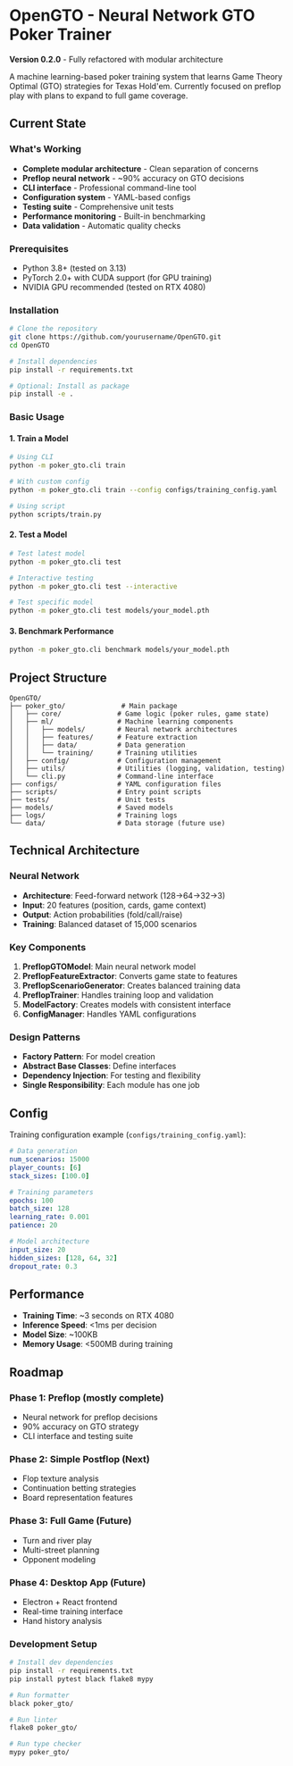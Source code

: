 # OpenGTO - Neural Network GTO Poker Trainer

**Version 0.2.0** - Fully refactored with modular architecture

A machine learning-based poker training system that learns Game Theory Optimal (GTO) strategies for Texas Hold'em. Currently focused on preflop play with plans to expand to full game coverage.

## Current State

### What's Working
- **Complete modular architecture** - Clean separation of concerns
- **Preflop neural network** - ~90% accuracy on GTO decisions
- **CLI interface** - Professional command-line tool
- **Configuration system** - YAML-based configs
- **Testing suite** - Comprehensive unit tests
- **Performance monitoring** - Built-in benchmarking
- **Data validation** - Automatic quality checks

### Prerequisites
- Python 3.8+ (tested on 3.13)
- PyTorch 2.0+ with CUDA support (for GPU training)
- NVIDIA GPU recommended (tested on RTX 4080)

### Installation
```bash
# Clone the repository
git clone https://github.com/yourusername/OpenGTO.git
cd OpenGTO

# Install dependencies
pip install -r requirements.txt

# Optional: Install as package
pip install -e .
```

### Basic Usage

#### 1. Train a Model
```bash
# Using CLI
python -m poker_gto.cli train

# With custom config
python -m poker_gto.cli train --config configs/training_config.yaml

# Using script
python scripts/train.py
```

#### 2. Test a Model
```bash
# Test latest model
python -m poker_gto.cli test

# Interactive testing
python -m poker_gto.cli test --interactive

# Test specific model
python -m poker_gto.cli test models/your_model.pth
```

#### 3. Benchmark Performance
```bash
python -m poker_gto.cli benchmark models/your_model.pth
```

## Project Structure

```
OpenGTO/
├── poker_gto/              # Main package
│   ├── core/              # Game logic (poker rules, game state)
│   ├── ml/                # Machine learning components
│   │   ├── models/        # Neural network architectures
│   │   ├── features/      # Feature extraction
│   │   ├── data/          # Data generation
│   │   └── training/      # Training utilities
│   ├── config/            # Configuration management
│   ├── utils/             # Utilities (logging, validation, testing)
│   └── cli.py             # Command-line interface
├── configs/               # YAML configuration files
├── scripts/               # Entry point scripts
├── tests/                 # Unit tests
├── models/                # Saved models
├── logs/                  # Training logs
└── data/                  # Data storage (future use)
```

## Technical Architecture

### Neural Network
- **Architecture**: Feed-forward network (128→64→32→3)
- **Input**: 20 features (position, cards, game context)
- **Output**: Action probabilities (fold/call/raise)
- **Training**: Balanced dataset of 15,000 scenarios

### Key Components
1. **PreflopGTOModel**: Main neural network model
2. **PreflopFeatureExtractor**: Converts game state to features
3. **PreflopScenarioGenerator**: Creates balanced training data
4. **PreflopTrainer**: Handles training loop and validation
5. **ModelFactory**: Creates models with consistent interface
6. **ConfigManager**: Handles YAML configurations

### Design Patterns
- **Factory Pattern**: For model creation
- **Abstract Base Classes**: Define interfaces
- **Dependency Injection**: For testing and flexibility
- **Single Responsibility**: Each module has one job

## Config

Training configuration example (`configs/training_config.yaml`):
```yaml
# Data generation
num_scenarios: 15000
player_counts: [6]
stack_sizes: [100.0]

# Training parameters
epochs: 100
batch_size: 128
learning_rate: 0.001
patience: 20

# Model architecture
input_size: 20
hidden_sizes: [128, 64, 32]
dropout_rate: 0.3
```

## Performance

- **Training Time**: ~3 seconds on RTX 4080
- **Inference Speed**: <1ms per decision
- **Model Size**: ~100KB
- **Memory Usage**: <500MB during training

## Roadmap

### Phase 1: Preflop (mostly complete)
- Neural network for preflop decisions
- 90% accuracy on GTO strategy
- CLI interface and testing suite

### Phase 2: Simple Postflop (Next)
- Flop texture analysis
- Continuation betting strategies
- Board representation features

### Phase 3: Full Game (Future)
- Turn and river play
- Multi-street planning
- Opponent modeling

### Phase 4: Desktop App (Future)
- Electron + React frontend
- Real-time training interface
- Hand history analysis

### Development Setup
```bash
# Install dev dependencies
pip install -r requirements.txt
pip install pytest black flake8 mypy

# Run formatter
black poker_gto/

# Run linter
flake8 poker_gto/

# Run type checker
mypy poker_gto/
```
